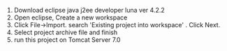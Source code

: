 1. Download eclipse java j2ee developer luna ver 4.2.2
2. Open eclipse, Create a new workspace
3. Click File->Import. search 'Existing project into workspace' . Click Next. 
4. Select project archive file and finish
5. run this project on Tomcat Server 7.0
